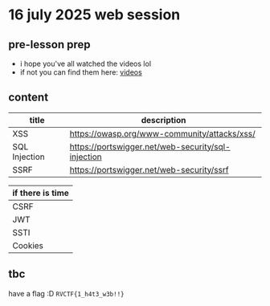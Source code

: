 # 16 july 2025 web session
## pre-lesson prep
- i hope you've all watched the videos lol
- if not you can find them here: [videos](video_resources\web.md)

## content
| title | description |
|-|-|
|XSS|https://owasp.org/www-community/attacks/xss/|
|SQL Injection| https://portswigger.net/web-security/sql-injection|
|SSRF|https://portswigger.net/web-security/ssrf|

|if there is time|
|-|
|CSRF|https://owasp.org/www-community/attacks/csrf|
|JWT|https://portswigger.net/web-security/jwt
|SSTI|https://portswigger.net/web-security/server-side-template-injection|
|Cookies|no link|

## tbc
have a flag :D
`RVCTF{1_h4t3_w3b!!}`
